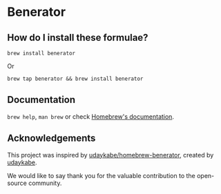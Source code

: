 # Benerator

## How do I install these formulae?

`brew install benerator`

Or

`brew tap benerator && brew install benerator`

## Documentation

`brew help`, `man brew` or check [Homebrew's documentation](https://docs.brew.sh).

## Acknowledgements

This project was inspired by [udaykabe/homebrew-benerator](https://github.com/udaykabe/homebrew-benerator), created by [udaykabe](https://github.com/udaykabe).

We would like to say thank you for the valuable contribution to the open-source community.
